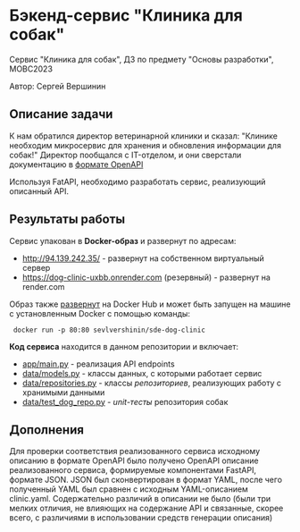 # Бэкенд-сервис "Клиника для собак" 
Сервис "Клиника для собак", ДЗ по предмету "Основы разработки", МОВС2023

Автор: Сергей Вершинин

## Описание задачи
К нам обратился директор ветеринарной клиники и сказал: "Клинике необходим микросервис для 
хранения и обновления информации для собак!" Директор пообщался с IT-отделом, и они сверстали 
документацию в [формате OpenAPI](https://github.com/SeVlVershinin/sde-dog-clinic/blob/main/clinic.yaml)

Используя FatAPI, необходимо разработать сервис, реализующий описанный API.

## Результаты работы

Сервис упакован в **Docker-образ** и развернут по адресам: 
- http://94.139.242.35/ - развернут на собственном виртуальный сервер
- https://dog-clinic-uxbb.onrender.com (резервный) - развернут на render.com

Образ также [развернут](https://hub.docker.com/repository/docker/sevlvershinin/sde-dog-clinic/general) на Docker Hub
и может быть запущен на машине с установленным Docker c помощью команды:
```
 docker run -p 80:80 sevlvershinin/sde-dog-clinic
```

**Код сервиса** находится в данном репозитории и включает: 
- [app/main.py](https://github.com/SeVlVershinin/sde-dog-clinic/blob/main/app/main.py) - реализация API endpoints
- [data/models.py](https://github.com/SeVlVershinin/sde-dog-clinic/blob/main/data/models.py) - классы данных, с которыми работает сервис
- [data/repositories.py](https://github.com/SeVlVershinin/sde-dog-clinic/blob/main/data/repositories.py) - классы *репозиториев*, реализующих работу с хранимыми данными
- [data/test_dog_repo.py](https://github.com/SeVlVershinin/sde-dog-clinic/blob/main/data/test_dog_repo.py) - *unit-тесты* репозитория собак

## Дополнения
Для проверки соответствия реализованного сервиса исходному описанию в формате OpenAPI было получено OpenAPI описание реализованного сервиса, 
формируемые компонентами FastAPI, формате JSON. JSON был сконвертирован в формат YAML, после чего полученный YAML был сравнен с 
исходным YAML-описанием clinic.yaml. Содержательно различий в описании не было (были три мелких отличия, 
не влияющих на содержание API и связанные, скорее всего, с различиями в использовании средств генерации описания)




